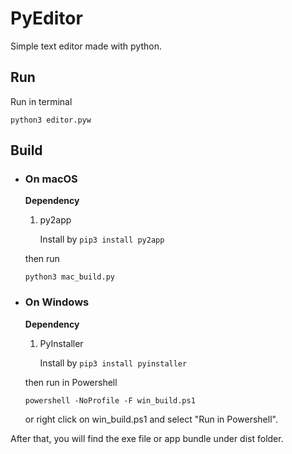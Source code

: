 # PyEditor
Simple text editor made with python.

## Run
Run in terminal
```
python3 editor.pyw
```
## Build
- ### On macOS
  
   **Dependency**
   
   1. py2app
   
      Install by `pip3 install py2app`
   
   then run
   ```
   python3 mac_build.py
   ```
   
- ### On Windows
   **Dependency**

   1. PyInstaller

      Install by `pip3 install pyinstaller`

   then run in Powershell

   ```
   powershell -NoProfile -F win_build.ps1
   ```
   
   or right click on win_build.ps1 and select "Run in Powershell".



After that, you will find the exe file or app bundle under dist folder.